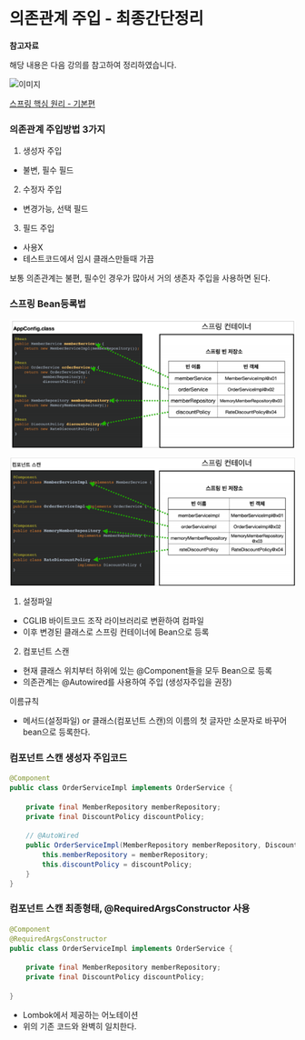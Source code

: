 # 의존관계 주입 - 최종간단정리

**참고자료**

해당 내용은 다음 강의를 참고하여 정리하였습니다.

![이미지](https://cdn.inflearn.com/public/courses/325969/cover/2868c757-5886-4508-a140-7cb68a83dfd8/325969-eng.png)

[스프링 핵심 원리 - 기본편](https://www.inflearn.com/course/%EC%8A%A4%ED%94%84%EB%A7%81-%ED%95%B5%EC%8B%AC-%EC%9B%90%EB%A6%AC-%EA%B8%B0%EB%B3%B8%ED%8E%B8/dashboard)




### 의존관계 주입방법 3가지

1. 생성자 주입

- 불변, 필수 필드

2. 수정자 주입

- 변경가능, 선택 필드

3. 필드 주입

- 사용X 
- 테스트코드에서 임시 클래스만들때 가끔



보통 의존관계는 불편, 필수인 경우가 많아서 거의 생존자 주입을 사용하면 된다.



### 스프링 Bean등록법

![image-20230729160615012](img/image-20230729160615012.png)

![image-20230802004407194](img/image-20230802004407194.png)

1. 설정파일

- CGLIB 바이트코드 조작 라이브러리로 변환하여 컴파일
- 이후 변경된 클래스로 스프링 컨테이너에 Bean으로 등록

2. 컴포넌트 스캔

- 현재 클래스 위치부터 하위에 있는 @Component들을 모두 Bean으로 등록
- 의존관계는 @Autowired를 사용하여 주입 (생성자주입을 권장)



이름규칙

- 메서드(설정파일) or 클래스(컴포넌트 스캔)의 이름의 첫 글자만 소문자로 바꾸어 bean으로 등록한다.



### 컴포넌트 스캔 생성자 주입코드

```java
@Component
public class OrderServiceImpl implements OrderService {
    
    private final MemberRepository memberRepository;
    private final DiscountPolicy discountPolicy;
    
    // @AutoWired
    public OrderServiceImpl(MemberRepository memberRepository, DiscountPolicy discountPolicy) {
        this.memberRepository = memberRepository;
        this.discountPolicy = discountPolicy;
    }
}
```



### 컴포넌트 스캔 최종형태, @RequiredArgsConstructor 사용

```java
@Component
@RequiredArgsConstructor
public class OrderServiceImpl implements OrderService {
    
    private final MemberRepository memberRepository;
    private final DiscountPolicy discountPolicy;
    
}
```

- Lombok에서 제공하는 어노테이션
- 위의 기존 코드와 완벽히 일치한다.